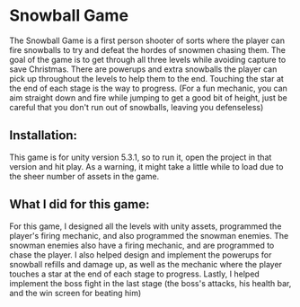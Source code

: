 # Snowball Game
The Snowball Game is a first person shooter of sorts where the player can fire snowballs to try and defeat the hordes of snowmen chasing them. The goal of the game is to get through all three levels while avoiding capture to save Christmas. There are powerups and extra snowballs the player can pick up throughout the levels to help them to the end. Touching the star at the end of each stage is the way to progress. (For a fun mechanic, you can aim straight down and fire while jumping to get a good bit of height, just be careful that you don't run out of snowballs, leaving you defenseless) 

## Installation:
This game is for unity version 5.3.1, so to run it, open the project in that version and hit play. As a warning, it might take a little while to load due to the sheer number of assets in the game. 

## What I did for this game:
For this game, I designed all the levels with unity assets, programmed the player's firing mechanic, and also programmed the snowman enemies. The snowman enemies also have a firing mechanic, and are programmed to chase the player. I also helped design and implement the powerups for snowball refills and damage up, as well as the mechanic where the player touches a star at the end of each stage to progress. Lastly, I helped implement the boss fight in the last stage (the boss's attacks, his health bar, and the win screen for beating him)

